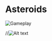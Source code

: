 # Asteroids
![Gameplay](Assets/Asteroids/Giphy/AsteroidsGameplay "Asteroids")

//![Alt text](URL_TO_GIF "Optional title")
